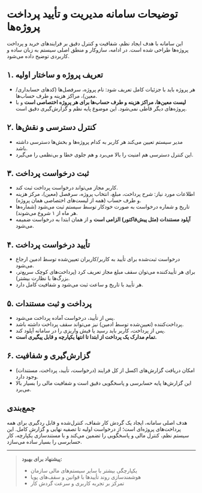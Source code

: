 # توضیحات سامانه مدیریت و تأیید پرداخت پروژه‌ها

این سامانه با هدف ایجاد نظم، شفافیت و کنترل دقیق بر فرایندهای خرید و پرداخت پروژه‌ها طراحی شده است. در ادامه، سازوکار و منطق اصلی سیستم به زبان ساده و کاربردی توضیح داده می‌شود.

## ۱. تعریف پروژه و ساختار اولیه
- هر پروژه باید با جزئیات کامل تعریف شود: نام پروژه، سرفصل‌ها (کدهای حسابداری/معین)، مراکز هزینه و طرف حساب‌ها.
- **لیست معین‌ها، مراکز هزینه و طرف حساب‌ها برای هر پروژه اختصاصی است** و با پروژه‌های دیگر قاطی نمی‌شود. این موضوع پایه نظم و گزارش‌گیری دقیق است.

## ۲. کنترل دسترسی و نقش‌ها
- مدیر سیستم تعیین می‌کند هر کاربر به کدام پروژه‌ها و بخش‌ها دسترسی داشته باشد.
- این کنترل دسترسی هم امنیت را بالا می‌برد و هم جلوی خطا و بی‌نظمی را می‌گیرد.

## ۳. ثبت درخواست پرداخت
- کاربر مجاز می‌تواند درخواست پرداخت ثبت کند.
- اطلاعات مورد نیاز: شرح پرداخت، مبلغ، انتخاب پروژه، سرفصل (معین)، مرکز هزینه و طرف حساب (همه از لیست‌های اختصاصی همان پروژه).
- تاریخ و شماره درخواست به صورت خودکار توسط سیستم ثبت می‌شود (شماره‌ها هر ماه از ۱ شروع می‌شوند).
- **آپلود مستندات (مثل پیش‌فاکتور) الزامی است** و از همان ابتدا به درخواست ضمیمه می‌شود.

## ۴. تأیید درخواست پرداخت
- درخواست ثبت‌شده برای تأیید به کاربر/کاربران تعیین‌شده توسط ادمین ارجاع می‌شود.
- برای هر تأییدکننده می‌توان سقف مبلغ مجاز تعریف کرد (پرداخت‌های کوچک سریع‌تر، بزرگ‌ها با نظارت بیشتر).
- هر تأیید با تاریخ و ساعت ثبت می‌شود و شفافیت کامل دارد.

## ۵. پرداخت و ثبت مستندات
- پس از تأیید، درخواست آماده پرداخت می‌شود.
- پرداخت‌کننده (تعیین‌شده توسط ادمین) نیز می‌تواند سقف پرداخت داشته باشد.
- پس از پرداخت، کاربر باید رسید یا فیش واریزی را در سامانه آپلود کند.
- **تمام مدارک یک پرداخت از ابتدا تا انتها یکپارچه و قابل پیگیری است.**

## ۶. گزارش‌گیری و شفافیت
- امکان دریافت گزارش‌های اکسل از کل فرایند (درخواست، تأیید، پرداخت، مستندات) وجود دارد.
- این گزارش‌ها پایه حسابرسی و پاسخگویی دقیق است و شفافیت مالی را بسیار بالا می‌برد.

## جمع‌بندی
هدف اصلی سامانه، ایجاد یک گردش کار شفاف، کنترل‌شده و قابل ردگیری برای همه پرداخت‌های پروژه‌ای است؛ از درخواست اولیه تا تصفیه نهایی و گزارش کامل. این سیستم نظم، کنترل مالی و پاسخگویی را تضمین می‌کند و با مستندسازی یکپارچه، کار حسابرسی را بسیار ساده می‌سازد.

---

> **پیشنهاد برای بهبود:**
> - یکپارچگی بیشتر با سایر سیستم‌های مالی سازمان
> - هوشمندسازی روند تأییدها با قوانین و سقف‌های پویا
> - تمرکز بر تجربه کاربری و سرعت گردش کار 
